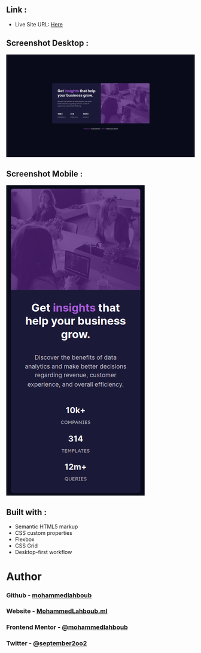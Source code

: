 ## Link :
- Live Site URL: [Here](https://mohammedlahboub.github.io/Stats-preview-card-component/)

## Screenshot Desktop :

![](./screenshot-d.png)

## Screenshot Mobile :

![](./screenshot-m.png)



## Built with :

- Semantic HTML5 markup
- CSS custom properties
- Flexbox
- CSS Grid
- Desktop-first workflow

# Author
### Github - [mohammedlahboub](https://github.com/mohammedlahboub)
### Website - [MohammedLahboub.ml](https://mohammedlahboub.ml)
### Frontend Mentor - [@mohammedlahboub](https://www.frontendmentor.io/profile/mohammedlahboub)
### Twitter - [@september2oo2](https://www.twitter.com/september2oo2)
